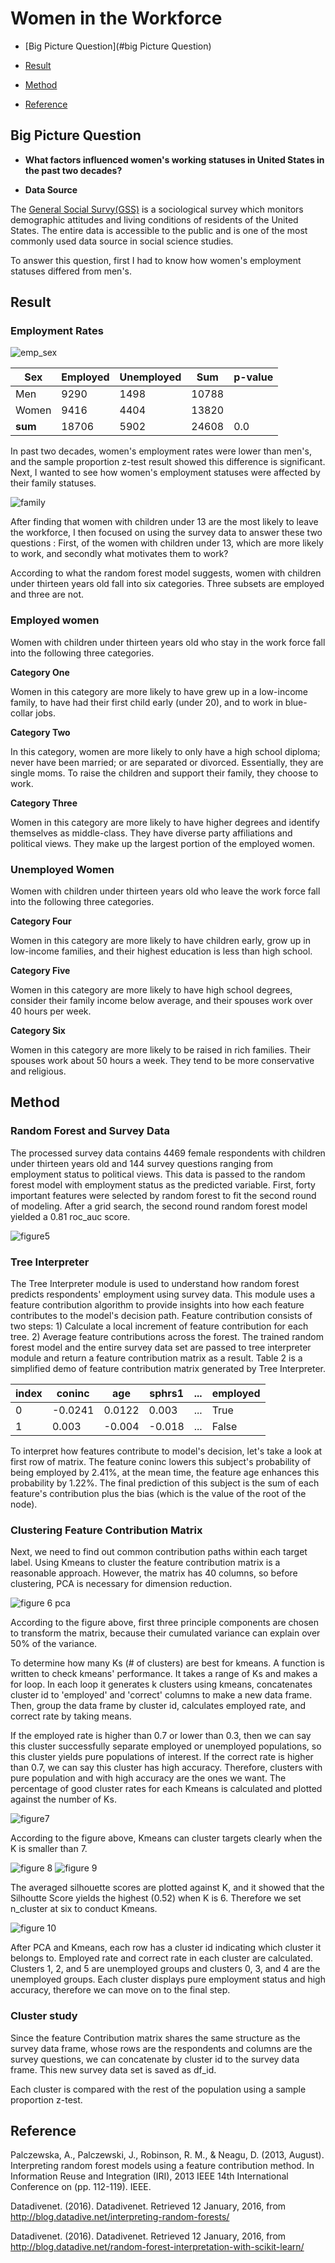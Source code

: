 #  Women in the Workforce

* [Big Picture Question](#big Picture Question)

* [Result](#result)

* [Method](#method)

* [Reference](#reference)

## Big Picture Question

* **What factors influenced women's working statuses in United States in the past two decades?**

* **Data Source**

The [General Social Survy(GSS)](https://gssdataexplorer.norc.org/) is a sociological survey which monitors demographic attitudes and living conditions of residents of the United States. The entire data is accessible to the public and is one of the most commonly used data source in social science studies.

To answer this question, first I had to know how women's employment statuses differed from men's.

## Result

### Employment Rates

![emp_sex](imgs/employ/emp_sex.png)

| Sex   | Employed | Unemployed |  Sum  | p-value |
| ----- | ------   | -----      | ----- | ------  |
| Men   | 9290     | 1498       | 10788 |         |
| Women  | 9416    | 4404       | 13820 |         |
| **sum**  | 18706 | 5902       | 24608 | 0.0     |

In past two decades, women's employment rates were lower than men's, and the sample proportion z-test result showed this difference is significant. Next, I wanted to see how women's employment statuses were affected by their family statuses.

![family](imgs/readme_figs/family.png)

After finding that women with children under 13 are the most likely to leave the workforce, I then focused on using the survey data to answer these two questions : First, of the women with children under 13, which are more likely to work, and secondly what motivates them to work?

According to what the random forest model suggests, women with children under thirteen years old fall into six categories. Three subsets are employed and three are not.

### Employed women

Women with children under thirteen years old who stay in the work force fall into the following three categories.

**Category One**

Women in this category are more likely to have grew up in a low-income family, to have had their first child early (under 20), and to work in blue-collar jobs.

**Category Two**

In this category, women are more likely to only have a high school diploma; never have been married; or are separated or divorced. Essentially, they are single moms. To raise the children and support their family, they choose to work.

**Category Three**

Women in this category are more likely to have higher degrees and identify themselves as middle-class. They have diverse party affiliations and political views. They make up the largest portion of the employed women.

### Unemployed Women

Women with children under thirteen years old who leave the work force fall into the following three categories.

**Category Four**

Women in this category are more likely to have children early, grow up in low-income families, and their highest education is less than high school.

**Category Five**

Women in this category are more likely to have high school degrees, consider their family income below average, and their spouses work over 40 hours per week.

**Category Six**

Women in this category are more likely to be raised in rich families. Their spouses work about 50 hours a week. They tend to be more conservative and religious.


## Method

### Random Forest and Survey Data

The processed survey data contains 4469 female respondents with children under thirteen years old and 144 survey questions ranging from employment status to political views. This data is passed to the random forest model with employment status as the predicted variable. First, forty important features were selected by random forest to fit the second round  of modeling. After a grid search, the second round random forest model yielded a 0.81 roc_auc score.

![figure5](imgs/readme_figs/roc_curve.png)

### Tree Interpreter
The Tree Interpreter module is used to understand how random forest predicts respondents' employment using survey data. This module uses a feature contribution algorithm to provide insights into how each feature contributes to the model's decision path. Feature contribution consists of two steps: 1) Calculate a local increment of feature contribution for each tree. 2) Average feature contributions across the forest. The trained random forest model and the entire survey data set are passed to tree interpreter module and return a feature contribution matrix as a result. Table 2 is a simplified demo of feature contribution matrix generated by Tree Interpreter.

| index   | coninc | age    |  sphrs1  | ...      | employed |
| -----   | ------ | -----  | -----    | ------   | ------   |
| 0       | -0.0241| 0.0122 | 0.003    | ...      | True     |
| 1       | 0.003  | -0.004 | -0.018   | ...      | False    |

To interpret how features contribute to model's decision, let's take a look at first row of matrix. The feature coninc lowers this subject's probability of being employed by 2.41%, at the mean time, the feature age enhances this probability by 1.22%. The final prediction of this subject is the sum of each feature's contribution plus the bias (which is the value of the root of the node).

### Clustering Feature Contribution Matrix

Next, we need to find out common contribution paths within each target label. Using Kmeans to cluster the feature contribution matrix is a reasonable approach. However, the matrix has 40 columns, so before clustering, PCA is necessary for dimension reduction.

![figure 6 pca](imgs/readme_figs/pca.png)

According to the figure above, first three principle components are chosen to transform the matrix, because their cumulated variance can explain over 50% of the variance.  

To determine how many Ks (# of clusters) are best for kmeans. A function is written to check kmeans' performance. It takes a range of Ks and makes a for loop. In each loop it generates k clusters using kmeans, concatenates cluster id to 'employed' and 'correct' columns to make a new data frame. Then, group the data frame by cluster id, calculates employed rate, and correct rate by taking means.

If the employed rate is higher than 0.7 or lower than 0.3, then we can say this cluster successfully separate employed or unemployed populations, so this cluster yields pure populations of interest. If the correct rate is higher than 0.7, we can say this cluster has high accuracy. Therefore, clusters with pure population and with high accuracy are the ones we want. The percentage of good cluster rates for each Kmeans is calculated and plotted against the number of Ks.

![figure7](imgs/readme_figs/good_rate.png)

According to the figure above, Kmeans can cluster targets clearly when the K is smaller than 7.

![figure 8](imgs/readme_figs/sil_K.png)
![figure 9](imgs/readme_figs/cluster_plot.png)

The averaged silhouette scores are plotted against K, and it showed that the Silhoutte Score yields the highest (0.52) when K is 6. Therefore we set n_cluster at six to conduct Kmeans.

![figure 10](imgs/readme_figs/fcdf.png)

After PCA and Kmeans, each row has a cluster id indicating which cluster it belongs to. Employed rate and correct rate in each cluster are calculated. Clusters 1, 2, and 5 are unemployed groups and clusters 0, 3, and 4 are the unemployed groups. Each cluster displays pure employment status and high accuracy, therefore we can move on to the final step.

### Cluster study
Since the feature Contribution matrix shares the same structure as the survey data frame, whose rows are the respondents and columns are the survey questions, we can concatenate by cluster id to the survey data frame. This new survey data set is saved as df_id.

Each cluster is compared with the rest of the population using a sample proportion z-test.  

## Reference

Palczewska, A., Palczewski, J., Robinson, R. M., & Neagu, D. (2013, August). Interpreting random forest models using a feature contribution method. In Information Reuse and Integration (IRI), 2013 IEEE 14th International Conference on (pp. 112-119). IEEE.

Datadivenet. (2016). Datadivenet. Retrieved 12 January, 2016, from http://blog.datadive.net/interpreting-random-forests/

Datadivenet. (2016). Datadivenet. Retrieved 12 January, 2016, from http://blog.datadive.net/random-forest-interpretation-with-scikit-learn/
